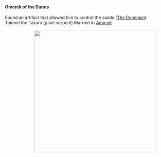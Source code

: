 #### Omerek of the Dunes

Found an artifact that allowed him to control the sands ([The Dominion](/items/arcons_breath/the_dominion)).
Taimed the Takara (giant serpent)
Married to [Amonet](/characters/npcs/amonet).



<div class="span3" style="float:right; padding: 4px 8px 4px 8px;">
    <img src="/static/images/Omerek of the Dunes.jpg" height="auto" width="400px">
</div>
